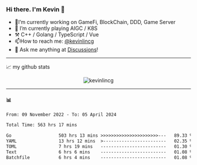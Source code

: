 ### Hi there. I'm Kevin 👋

- 🔭I’m currently working on GameFi, BlockChain, DDD, Game Server
- 🌱 I’m currently playing AIGC / K8S
-   :hammer_and_pick: C++ / Golang / TypeScript / Vue
- 📫How to reach me: [@kevinlincg](https://twitter.com/kevinlincg) 
-   :thought_balloon: Ask me anything at [Discussions](https://github.com/kevinlincg/kevinlincg/issues/new)!

---

📈 my github stats

<p align="center"> <img src="https://github-readme-stats-ouuan.vercel.app/api?username=kevinlincg&theme=dark&show_icons=true&count_private=true" alt="kevinlincg" />

---

#### :bar_chart: 

<!--START_SECTION:waka-->

```txt
From: 09 November 2022 - To: 05 April 2024

Total Time: 563 hrs 17 mins

Go                  503 hrs 13 mins >>>>>>>>>>>>>>>>>>>>>>---   89.33 %
YAML                13 hrs 12 mins  >------------------------   02.35 %
TOML                7 hrs 19 mins   -------------------------   01.30 %
Text                6 hrs 6 mins    -------------------------   01.08 %
Batchfile           6 hrs 4 mins    -------------------------   01.08 %
```

<!--END_SECTION:waka-->
